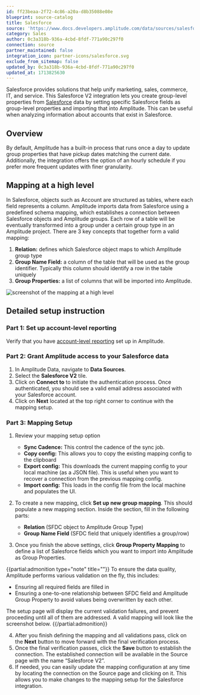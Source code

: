 ```yaml
---
id: ff23beaa-2f72-4c86-a20a-d8b35088e08e
blueprint: source-catalog
title: Salesforce
source: 'https://www.docs.developers.amplitude.com/data/sources/salesforce'
category: Sales
author: 0c3a318b-936a-4cbd-8fdf-771a90c297f0
connection: source
partner_maintained: false
integration_icon: partner-icons/salesforce.svg
exclude_from_sitemap: false
updated_by: 0c3a318b-936a-4cbd-8fdf-771a90c297f0
updated_at: 1713825630
---
```

Salesforce provides solutions that help unify marketing, sales, commerce, IT, and service. This Salesforce V2 integration lets you create group-level properties from [Salesforce](https://www.salesforce.com/) data by setting specific Salesforce fields as group-level properties and importing that into Amplitude. This can be useful when analyzing information about accounts that exist in Salesforce. 

## Overview

By default, Amplitude has a built-in process that runs once a day to update group properties that have pickup dates matching the current date. Additionally, the integration offers the option of an hourly schedule if you prefer more frequent updates with finer granularity.

## Mapping at a high level

In Salesforce, objects such as Account are structured as tables, where each field represents a column. Amplitude imports data from Salesforce using a predefined schema mapping, which establishes a connection between Salesforce objects and Amplitude groups. Each row of a table will be eventually transformed into a group under a certain group type in an Amplitude project. There are 3 key concepts that together form a valid mapping:

1. **Relation:** defines which Salesforce object maps to which Amplitude group type
2. **Group Name Field:** a column of the table that will be used as the group identifier. Typically this column should identify a row in the table uniquely
3. **Group Properties:** a list of columns that will be imported into Amplitude.

![screenshot of the mapping at a high level](../../docs/assets/images/SFDC-mapping-high-level.png)

## Detailed setup instruction

### Part 1: Set up account-level reporting 

Verify that you have [account-level reporting](https://help.amplitude.com/hc/en-us/articles/5332668738331) set up in Amplitude.

### Part 2: Grant Amplitude access to your Salesforce data

1. In Amplitude Data, navigate to **Data Sources**.
2. Select the **Salesforce V2** tile.
3. Click on **Connect to** to initiate the authentication process. Once authenticated, you should see a valid email address associated with your Salesforce account.
4. Click on **Next** located at the top right corner to continue with the mapping setup.

### Part 3: Mapping Setup

1. Review your mapping setup option
    - **Sync Cadence:** This control the cadence of the sync job.
    - **Copy config:** This allows you to copy the existing mapping config to the clipboard
    - **Export config:** This downloads the current mapping config to your local machine (as a JSON file). This is useful when you want to recover a connection from the previous mapping config.
    - **Import config:** This loads in the config file from the local machine and populates the UI.

2. To create a new mapping, click **Set up new group mapping**. This should populate a new mapping section. Inside the section, fill in the following parts:
    - **Relation** (SFDC object to Amplitude Group Type)
    - **Group Name Field** (SFDC field that uniquely identifies a group/row)
    
3. Once you finish the above settings, click **Group Property Mapping** to define a list of Salesforce fields which you want to import into Amplitude as Group Properties. 

{{partial:admonition type="note" title=""}}
To ensure the data quality, Amplitude performs various validation on the fly, this includes:
- Ensuring all required fields are filled in
- Ensuring a one-to-one relationship between SFDC field and Amplitude Group Property to avoid values being overwritten by each other.

The setup page will display the current validation failures, and prevent proceeding until all of them are addressed. A valid mapping will look like the screenshot below.
{{/partial:admonition}}   

4. After you finish defining the mapping and all validations pass, click on the **Next** button to move forward with the final verification process. 
2. Once the final verification passes, click the **Save** button to establish the connection. The established connection will be available in the Source page with the name “Salesforce V2”.
3. If needed, you can easily update the mapping configuration at any time by locating the connection on the Source page and clicking on it. This allows you to make changes to the mapping setup for the Salesforce integration.